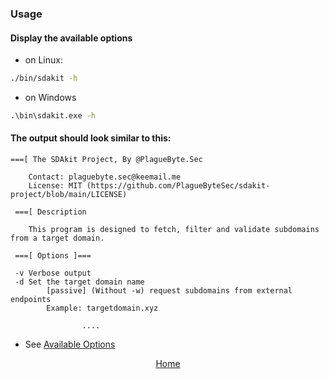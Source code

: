 ### Usage

#### Display the available options
- on Linux:
```bash
./bin/sdakit -h
``` 

- on Windows
```cmd
.\bin\sdakit.exe -h
```

#### The output should look similar to this:

```
===[ The SDAkit Project, By @PlagueByte.Sec
        
	Contact: plaguebyte.sec@keemail.me
	License: MIT (https://github.com/PlagueByteSec/sdakit-project/blob/main/LICENSE)
																		 
 ===[ Description

	This program is designed to fetch, filter and validate subdomains from a target domain.

 ===[ Options ]===

 -v	Verbose output
 -d	Set the target domain name
		[passive] (Without -w) request subdomains from external endpoints
		Example: targetdomain.xyz 

                ....
```

- See [Available Options](https://github.com/PlagueByteSec/sdakit-project/tree/main/assets/options.md#available-options) 

<div align="center">
<a href="https://plaguebytesec.github.io/sdakit-project">Home</a>
</div>